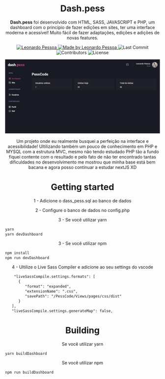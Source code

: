 <h1 align="center">
  <a>
    Dash.pess
  </a>
</h1>

<p align="center"><b>Dash.pess</b> foi desenvolvido com HTML, SASS, JAVASCRIPT e PHP, um dashboard com o princípio de fazer edições em sites, ter uma interface moderna e acessível! Muito fácil de fazer adaptações, edições e adições de novas features.</p>

<p align="center">
   <a href="https://www.linkedin.com/in/leonardo-pessoa-5733121b5/">
      <img alt="Leonardo Pessoa" src="https://img.shields.io/badge/-Leonardo Pessoa-4e5acf?style=flat&logo=Linkedin&logoColor=white" />
   </a>

  <a href="https://github.com/LeonardoPess">
    <img alt="Made by Leonardo Pessoa" src="https://img.shields.io/badge/made%20by-Leonardo%20Pessoa-5965e0">
  </a>

  <img alt="Last Commit" src="https://img.shields.io/github/last-commit/LeonardoPess/dass.pess?color=rgb(89,101,224)%22">

  <img alt="Contributors" src="https://img.shields.io/github/contributors/LeonardoPess/dass.pess?color=rgb(89,101,224)">

  <img alt="License" src="https://img.shields.io/badge/license-MIT-%2304D361?color=rgb(89,101,224)">
</p>

<p align="center">
  <img src="dashpess.png">
</p>

<p align="center">Um projeto onde eu realmente busquei a perfeição na interface e acessibilidade! Ultilizando também um pouco de conhecimento em PHP e MYSQL com a estrutura MVC, mesmo não tendo estudado PHP tão a fundo fiquei contente com o resultado e pelo fato de não ter encontrado tantas dificuldades no desenvolvimento me mostrou que minha base está bem bacana e agora posso continuar a estudar nextJS XD</p>

<h1 align="center">
  <a>
    Getting started
  </a>
</h1>

<p align="center">1 - Adicione o dass_pess.sql ao banco de dados</p>
<p align="center">2 - Configure o banco de dados no config.php</p>
<p align="center">3 - Se você utilizar yarn</p>

```
yarn
yarn devDashboard
```

<p align="center">3 - Se você utilizar npm</p>

```
npm install
npm run devDashboard
```

<p align="center">4 - Ultilize o Live Sass Compiler e adicione ao seu settings do vscode</p>

```
    "liveSassCompile.settings.formats": [
      {
         "format": "expanded",
         "extensionName": ".css",
         "savePath": "/PessCode/Views/pages/css/dist"
      }
   ],
   "liveSassCompile.settings.generateMap": false,
```

<h1 align="center">
  <a>
    Building
  </a>
</h1>

<p align="center">Se você utilizar yarn</p>

```
yarn buildDashboard
```

<p align="center">Se você utilizar npm</p>

```
npm run buildDashboard
```
